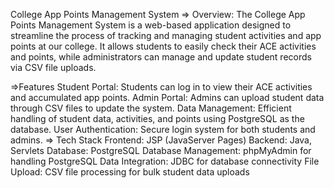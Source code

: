  College App Points Management System
=> Overview:
      The College App Points Management System is a web-based application designed to streamline the process of tracking and managing student activities and app points at our college. It allows students to easily check their ACE activities and points, while administrators can manage and update student records via CSV file uploads.

=>Features
      Student Portal: Students can log in to view their ACE activities and accumulated app points.
      Admin Portal: Admins can upload student data through CSV files to update the system.
      Data Management: Efficient handling of student data, activities, and points using PostgreSQL as the database.
      User Authentication: Secure login system for both students and admins.
=> Tech Stack
      Frontend: JSP (JavaServer Pages)
      Backend: Java, Servlets
      Database: PostgreSQL
      Database Management: phpMyAdmin for handling PostgreSQL
      Data Integration: JDBC for database connectivity
      File Upload: CSV file processing for bulk student data uploads
